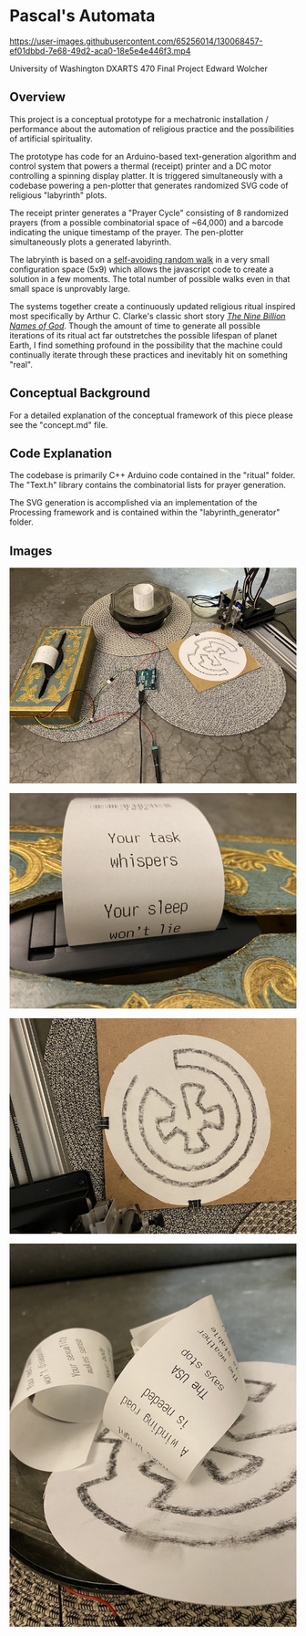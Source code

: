# Pascal's Automata

https://user-images.githubusercontent.com/65256014/130068457-ef01dbbd-7e68-49d2-aca0-18e5e4e446f3.mp4

University of Washington DXARTS 470 Final Project
Edward Wolcher

## Overview

This project is a conceptual prototype for a mechatronic installation / performance about the automation of religious practice and the possibilities of artificial spirituality.

The prototype has code for an Arduino-based text-generation algorithm and control system that powers a thermal (receipt) printer and a DC motor controlling a spinning display platter. It is triggered simultaneously with a codebase powering a pen-plotter that generates randomized SVG code of religious "labyrinth" plots. 

The receipt printer generates a "Prayer Cycle" consisting of 8 randomized prayers (from a possible combinatorial space of ~64,000) and a barcode indicating the unique timestamp of the prayer. The pen-plotter simultaneously plots a generated labyrinth. 

The labryinth is based on a [self-avoiding random walk](https://en.wikipedia.org/wiki/Self-avoiding_walk) in a very small configuration space (5x9) which allows the javascript code to create a solution in a few moments. The total number of possible walks even in that small space is unprovably large.

The systems together create a continuously updated religious ritual inspired most specifically by Arthur C. Clarke's classic short story [*The Nine Billion Names of God*](https://en.wikipedia.org/wiki/The_Nine_Billion_Names_of_God). Though the amount of time to generate all possible iterations of its ritual act far outstretches the possible lifespan of planet Earth, I find something profound in the possibility that the machine could continually iterate through these practices and inevitably hit on something "real".

## Conceptual Background

For a detailed explanation of the conceptual framework of this piece please see the "concept.md" file. 

## Code Explanation

The codebase is primarily C++ Arduino code contained in the "ritual" folder. The "Text.h" library contains the combinatorial lists for prayer generation.

The SVG generation is accomplished via an implementation of the Processing framework and is contained within the "labyrinth_generator" folder. 

## Images

![](images/image1.jpg)

![](images/image2.jpg)

![](images/image3.jpg)

![](images/image4.jpg)
